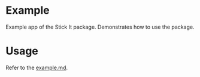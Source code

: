 # Example

Example app of the Stick It package. Demonstrates how to use the package.

# Usage
Refer to the [example.md](https://github.com/NicolasDurant/stick_it/blob/main/example/example.md).

